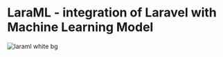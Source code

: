 # LaraML - integration of Laravel with Machine Learning Model
![laraml white bg](https://github.com/KawsarAhmad43/LaraML/assets/54704888/ba0282a8-a012-4aae-bb0c-a11545523949)
